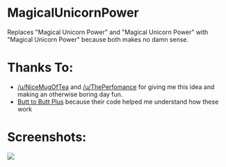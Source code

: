 MagicalUnicornPower
===================

Replaces "Magical Unicorn Power" and "Magical Unicorn Power" with "Magical Unicorn Power" because both makes no damn sense.


Thanks To:
==========
<ul>
 <li><a href="http://reddit.com/u/NiceMugOfTea">/u/NiceMugOfTea</a> and <a href="http://reddit.com/u/ThePerfomance">/u/ThePerfomance</a> for giving me this idea and making an otherwise boring day fun.
 </li><li><a href="https://github.com/hank/butt-to-butt">Butt to Butt Plus</a> because their code helped me understand how these work
 </li>
</ul> 

Screenshots:
===========

<img src="http://i.imgur.com/AkqwD7D.png">



